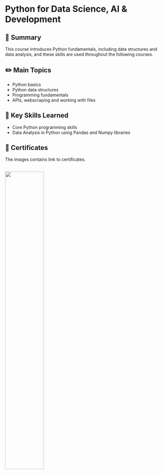 # Python for Data Science, AI & Development

## 📌 Summary
This course introduces Python fundamentals, including data structures and data analysis, and these skills are used throughout the following courses.

## ✏️ Main Topics
- Python basics
- Python data structures
- Programming fundamentals
- APIs, webscraping and working with files

## 🎯 Key Skills Learned
- Core Python programming skills
- Data Analysis in Python using Pandas and Numpy libraries

## 🏅 Certificates
The images contains link to certificates.
 <br/><br/> 
 
<p float="left">
  <a href="https://www.coursera.org/account/accomplishments/verify/24UU7ND75297">
      <img src="./Images/Coursera 24UU7ND75297.jpg alt="IBM certification" width="50%" height="50%" />
  </a>
</p>
